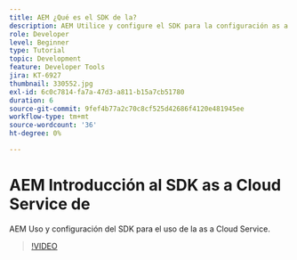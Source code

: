 ```yaml
---
title: AEM ¿Qué es el SDK de la?
description: AEM Utilice y configure el SDK para la configuración as a Cloud Service de la.
role: Developer
level: Beginner
type: Tutorial
topic: Development
feature: Developer Tools
jira: KT-6927
thumbnail: 330552.jpg
exl-id: 6c0c7814-fa7a-47d3-a811-b15a7cb51780
duration: 6
source-git-commit: 9fef4b77a2c70c8cf525d42686f4120e481945ee
workflow-type: tm+mt
source-wordcount: '36'
ht-degree: 0%

---
```


# AEM Introducción al SDK as a Cloud Service de

AEM Uso y configuración del SDK para el uso de la as a Cloud Service.

>[!VIDEO](https://video.tv.adobe.com/v/330552?quality=12&learn=on)
